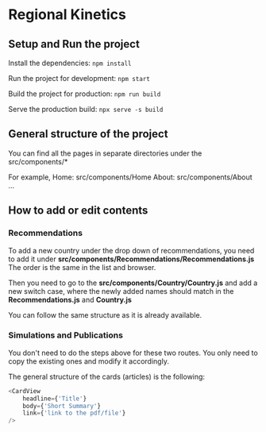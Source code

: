 # Regional Kinetics

## Setup and Run the project

Install the dependencies: `npm install`

Run the project for development: `npm start`

Build the project for production: `npm run build`

Serve the production build: `npx serve -s build`

## General structure of the project

You can find all the pages in separate directories under the src/components/*

For example,
Home: src/components/Home
About: src/components/About
...

## How to add or edit contents

### Recommendations

To add a new country under the drop down of recommendations, you need to add it under **src/components/Recommendations/Recommendations.js** The order is the same in the list and browser.

Then you need to go to the **src/components/Country/Country.js** and add a new switch case, where the newly added names should match in the **Recommendations.js** and **Country.js**

You can follow the same structure as it is already available.

### Simulations and Publications

You don't need to do the steps above for these two routes. You only need to copy the existing ones and modify it accordingly.

The general structure of the cards (articles) is the following:
```js
<CardView
    headline={'Title'}
    body={'Short Summary'}
    link={'link to the pdf/file'}
/>
```
